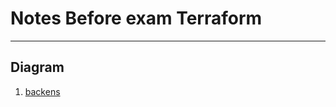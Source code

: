 # Notes Before exam Terraform

---

## Diagram
1. [backens](https://app.diagrams.net/#G1LDCNDPTfiLNp9Y98-y_CGEHSZCbSFcWD)

